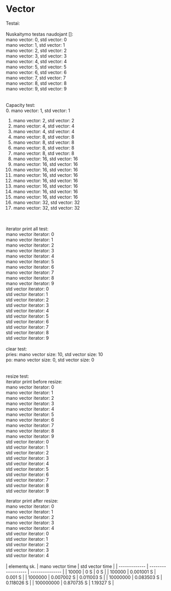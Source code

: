 # Vector  <br>
Testai:    <br>
   <br>
Nuskaitymo testas naudojant []:   <br>
mano vector: 0, std vector: 0   <br>
mano vector: 1, std vector: 1   <br>
mano vector: 2, std vector: 2   <br>
mano vector: 3, std vector: 3   <br>
mano vector: 4, std vector: 4   <br>
mano vector: 5, std vector: 5   <br>
mano vector: 6, std vector: 6   <br>
mano vector: 7, std vector: 7   <br>
mano vector: 8, std vector: 8   <br>
mano vector: 9, std vector: 9   <br>
   <br>
   <br>
Capacity test:   <br>
   0. mano vector: 1, std vector: 1   <br>
1) mano vector: 2, std vector: 2   <br>
2) mano vector: 4, std vector: 4   <br>
3) mano vector: 4, std vector: 4   <br>
4) mano vector: 8, std vector: 8  <br>
5) mano vector: 8, std vector: 8  <br>
6) mano vector: 8, std vector: 8  <br>
7) mano vector: 8, std vector: 8  <br>
8) mano vector: 16, std vector: 16  <br>
9) mano vector: 16, std vector: 16  <br>
10) mano vector: 16, std vector: 16  <br>
11) mano vector: 16, std vector: 16  <br>
12) mano vector: 16, std vector: 16  <br>
13) mano vector: 16, std vector: 16  <br>
14) mano vector: 16, std vector: 16  <br>
15) mano vector: 16, std vector: 16  <br>
16) mano vector: 32, std vector: 32  <br>
17) mano vector: 32, std vector: 32  <br>
  <br>
  <br>
iterator print all test:   <br>
mano vector iterator: 0   <br>
mano vector iterator: 1   <br>
mano vector iterator: 2   <br>
mano vector iterator: 3   <br>
mano vector iterator: 4   <br>
mano vector iterator: 5   <br>
mano vector iterator: 6   <br>
mano vector iterator: 7   <br>
mano vector iterator: 8   <br>
mano vector iterator: 9   <br>
std vector iterator: 0   <br>
std vector iterator: 1  <br>
std vector iterator: 2  <br>
std vector iterator: 3  <br>
std vector iterator: 4  <br>
std vector iterator: 5  <br>
std vector iterator: 6  <br>
std vector iterator: 7  <br>
std vector iterator: 8  <br>
std vector iterator: 9  <br>
  <br>
clear test:  <br>
pries: mano vector size: 10, std vector size: 10  <br>
po: mano vector size: 0, std vector size: 0  <br>
  <br>
  <br>
resize test:  <br>
iterator print before resize:  <br>
  mano vector iterator: 0  <br>
  mano vector iterator: 1  <br>
  mano vector iterator: 2  <br>
  mano vector iterator: 3  <br>
  mano vector iterator: 4  <br>
  mano vector iterator: 5  <br>
  mano vector iterator: 6  <br>
  mano vector iterator: 7  <br>
  mano vector iterator: 8  <br>
  mano vector iterator: 9  <br>
  std vector iterator: 0  <br>
  std vector iterator: 1  <br>
  std vector iterator: 2  <br>
  std vector iterator: 3  <br>
  std vector iterator: 4  <br>
  std vector iterator: 5  <br>
  std vector iterator: 6  <br>
  std vector iterator: 7  <br>
  std vector iterator: 8  <br>
  std vector iterator: 9  <br>

iterator print after resize:  <br>
  mano vector iterator: 0  <br>
  mano vector iterator: 1  <br>
  mano vector iterator: 2  <br>
  mano vector iterator: 3  <br>
  mano vector iterator: 4  <br>
  std vector iterator: 0  <br>
  std vector iterator: 1  <br>
  std vector iterator: 2  <br>
  std vector iterator: 3  <br>
  std vector iterator: 4 <br>
<br>
| elementų sk.  | mano vector time   | std vector time |
| ------------- | ------------------ | --------------- |
| 10000         | 0 S                | 0 S             |
| 100000        | 0.001001 S         | 0.001 S         |
| 1000000       | 0.007002 S         | 0.011003 S      |
| 10000000      | 0.083503 S         | 0.118026 S      |
| 100000000     | 0.870735 S         | 1.19327 S       |

